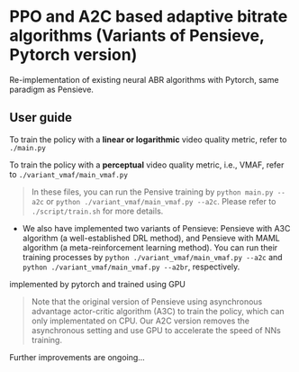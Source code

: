 # PPO and A2C based adaptive bitrate algorithms (Variants of Pensieve, Pytorch version)

Re-implementation of existing neural ABR algorithms with Pytorch, same paradigm as Pensieve.

## User guide

To train the policy with a __linear or logarithmic__ video quality metric, refer to ```./main.py```

To train the policy with a __perceptual__ video quality metric, i.e., VMAF, refer to ```./variant_vmaf/main_vmaf.py```

> In these files, you can run the Pensive training by ```python main.py --a2c``` or ```python ./variant_vmaf/main_vmaf.py --a2c```. Please refer to ```./script/train.sh``` for more details.

- We also have implemented two variants of Pensieve: Pensieve with A3C algorithm (a well-established DRL method), and Pensieve with MAML algorithm (a meta-reinforcement learning method). You can run their training processes by ```python ./variant_vmaf/main_vmaf.py --a2c``` and ```python ./variant_vmaf/main_vmaf.py --a2br```, respectively.

implemented by pytorch and trained using GPU

>Note that the original version of Pensieve using asynchronous advantage actor-critic algorithm (A3C) to train the policy, which can only implementated on CPU. Our A2C version removes the asynchronous setting and use GPU to accelerate the speed of NNs training. 

Further improvements are ongoing...

